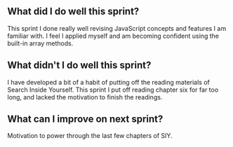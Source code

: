 ## What did I do well this sprint?
This sprint I done really well revising JavaScript concepts and features I am familiar with. I feel I applied myself and am becoming confident using the built-in array methods.

## What didn't I do well this sprint?
I have developed a bit of a habit of putting off the reading materials of Search Inside Yourself. This sprint I put off reading chapter six for far too long, and lacked the motivation to finish the readings.

## What can I improve on next sprint?
Motivation to power through the last few chapters of SIY.